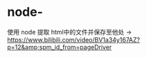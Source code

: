 # node-
使用 node 提取 html中的文件并保存至他处 -> https://www.bilibili.com/video/BV1a34y167AZ?p=12&amp;spm_id_from=pageDriver
